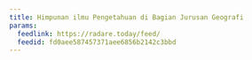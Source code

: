 ```yaml
---
title: Himpunan ilmu Pengetahuan di Bagian Jurusan Geografi
params:
  feedlink: https://radare.today/feed/
  feedid: fd0aee587457371aee6856b2142c3bbd
---
```

